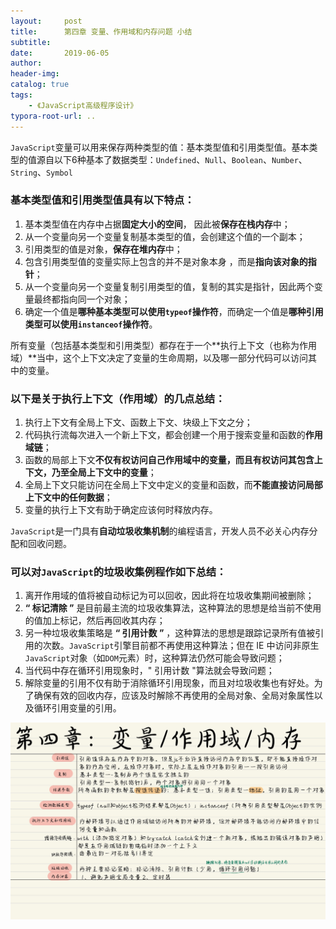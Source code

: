 ```yaml
---
layout:     post
title:      第四章 变量、作用域和内存问题 小结
subtitle:  
date:       2019-06-05
author:     
header-img: 
catalog: true
tags:
    - 《JavaScript高级程序设计》
typora-root-url: ..
---
```

​    `JavaScript`变量可以用来保存两种类型的值：基本类型值和引用类型值。基本类型的值源自以下6种基本了数据类型：`Undefined`、`Null`、`Boolean`、`Number`、`String`、`Symbol`

###     基本类型值和引用类型值具有以下特点：

1. 基本类型值在内存中占据**固定大小的空间**， 因此被**保存在栈内存**中；
2. 从一个变量向另一个变量复制基本类型的值，会创建这个值的一个副本；
3. 引用类型的值是对象，**保存在堆内存**中；
4. 包含引用类型值的变量实际上包含的并不是对象本身 ，而是**指向该对象的指针**；
5. 从一个变量向另一个变量复制引用类型的值，复制的其实是指针，因此两个变量最终都指向同一个对象；
6. 确定一个值是**哪种基本类型可以使用`typeof`操作符**，而确定一个值是**哪种引用类型可以使用`instanceof`操作符**。

​    所有变量（包括基本类型和引用类型）都存在于一个**执行上下文（也称为作用域）**当中，这个上下文决定了变量的生命周期，以及哪一部分代码可以访问其中的变量。

###     以下是关于执行上下文（作用域）的几点总结：

1. 执行上下文有全局上下文、函数上下文、块级上下文之分；
2. 代码执行流每次进入一个新上下文，都会创建一个用于搜索变量和函数的**作用域链**；
3. 函数的局部上下文**不仅有权访问自己作用域中的变量，而且有权访问其包含上下文，乃至全局上下文中的变量**；
4. 全局上下文只能访问在全局上下文中定义的变量和函数，而**不能直接访问局部上下文中的任何数据**；
5. 变量的执行上下文有助于确定应该何时释放内存。

​    `JavaScript`是一门具有**自动垃圾收集机制**的编程语言，开发人员不必关心内存分配和回收问题。

###     可以对`JavaScript`的垃圾收集例程作如下总结：

1. 离开作用域的值将被自动标记为可以回收，因此将在垃圾收集期间被删除；
2. **“ 标记清除 ”** 是目前最主流的垃圾收集算法，这种算法的思想是给当前不使用的值加上标记，然后再回收其内存；
3. 另一种垃圾收集策略是 **“ 引用计数 ”** ，这种算法的思想是跟踪记录所有值被引用的次数。`JavaScript`引擎目前都不再使用这种算法；但在 IE 中访问非原生`JavaScript`对象（如`DOM`元素）时，这种算法仍然可能会导致问题；
4. 当代码中存在循环引用现象时，" 引用计数 "算法就会导致问题；
5. 解除变量的引用不仅有助于消除循环引用现象，而且对垃圾收集也有好处。为了确保有效的回收内存，应该及时解除不再使用的全局对象、全局对象属性以及循环引用变量的引用。

![《红宝书》-12](/../img/assets_2023/《红宝书》-12.jpg)